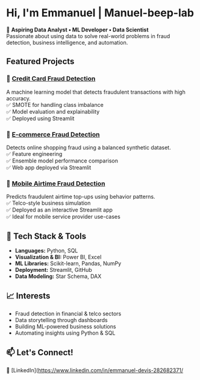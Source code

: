 #  Hi, I'm Emmanuel | Manuel-beep-lab

🎯 **Aspiring Data Analyst • ML Developer • Data Scientist**  
  Passionate about using data to solve real-world problems in fraud detection, business intelligence, and automation.



##  Featured Projects

### 🔐 [Credit Card Fraud Detection](https://github.com/Manuel-beep-lab/credit-card-fraud-detection)
A machine learning model that detects fraudulent transactions with high accuracy.  
✅ SMOTE for handling class imbalance  
✅ Model evaluation and explainability  
✅ Deployed using Streamlit

### 🛒 [E-commerce Fraud Detection](https://github.com/Manuel-beep-lab/ecommerce-fraud-detection)
Detects online shopping fraud using a balanced synthetic dataset.  
✅ Feature engineering  
✅ Ensemble model performance comparison  
✅ Web app deployed via Streamlit

### 📱 [Mobile Airtime Fraud Detection](https://github.com/Manuel-beep-lab/mobile-airtime-fraud-detection)
Predicts fraudulent airtime top-ups using behavior patterns.  
✅ Telco-style business simulation  
✅ Deployed as an interactive Streamlit app  
✅ Ideal for mobile service provider use-cases



## 🧰 Tech Stack & Tools

- **Languages:** Python, SQL  
- **Visualization & BI:** Power BI, Excel  
- **ML Libraries:** Scikit-learn, Pandas, NumPy  
- **Deployment:** Streamlit, GitHub  
- **Data Modeling:** Star Schema, DAX



## 📈 Interests

- Fraud detection in financial & telco sectors  
- Data storytelling through dashboards  
- Building ML-powered business solutions  
- Automating insights using Python & SQL



## 📫 Let's Connect!
 🔗 [LinkedIn](https://www.linkedin.com/in/emmanuel-devis-282682371/



